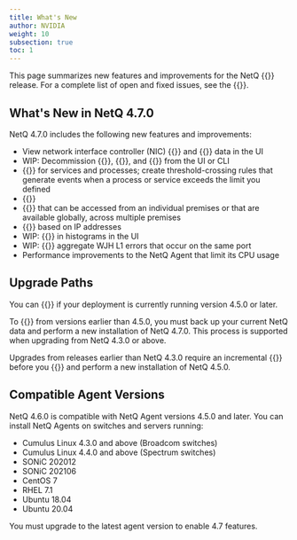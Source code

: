 ```yaml
---
title: What's New
author: NVIDIA
weight: 10
subsection: true
toc: 1
---
```


This page summarizes new features and improvements for the NetQ {{<version>}} release. For a complete list of open and fixed issues, see the {{<link title="NVIDIA NetQ 4.7 Release Notes" text="release notes">}}.

<!-- vale off -->
## What's New in NetQ 4.7.0
<!-- vale on -->
NetQ 4.7.0 includes the following new features and improvements:

- View network interface controller (NIC) {{<link title="NICs" text="telemetry">}} and {{<link title="NIC Inventory" text="inventory">}} data in the UI 
- WIP: Decommission {{<link title="Host Inventory/#decommission-a-host" text="hosts">}}, {{<link title="NIC Inventory/#decommission-a-nic" text="NICs">}}, and {{<link title="DPU Inventory/#decommission-a-dpu" text="DPUs">}} from the UI or CLI
- {{<link title="Switches/#view-cpu-and-memory-utilization-for-processes-and-services" text="Monitor CPU and memory utilization">}} for services and processes; create threshold-crossing rules that generate events when a process or service exceeds the limit you defined
- {{<link title="Switches/#view-queue-lengths-in-histograms" text="View queue lengths in the form of histograms">}}
- {{<link title="Focus Your Monitoring Using Workbenches" text="Create workbenches">}} that can be accessed from an individual premises or that are available globally, across multiple premises
- {{<link title="Configure and Monitor What Just Happened/#suppress-events-with-filters" text="Create WJH suppression rules">}} based on IP addresses
- WIP: {{<link title="Switches/#view-queue-lengths-in-histograms" text="Visualize egress queue lengths">}} in histograms in the UI 
- WIP: {{<link title="Configure and Monitor What Just Happened/#view-what-just-happened-metrics" text="">}} aggregate WJH L1 errors that occur on the same port
- Performance improvements to the NetQ Agent that limit its CPU usage

## Upgrade Paths

You can {{<link title="Upgrade NetQ" text="upgrade directly to NetQ 4.7.0">}} if your deployment is currently running version 4.5.0 or later.

To {{<link title="Upgrade NetQ" text="upgrade to NetQ 4.7.0">}} from versions earlier than 4.5.0, you must back up your current NetQ data and perform a new installation of NetQ 4.7.0. This process is supported when upgrading from NetQ 4.3.0 or above.

Upgrades from releases earlier than NetQ 4.3.0 require an incremental {{<exlink url="https://docs.nvidia.com/networking-ethernet-software/cumulus-netq-43/Installation-Management/Upgrade-NetQ/Upgrade-System/" text="upgrade to version 4.3.0">}} before you {{<link title="Upgrade NetQ" text="back up your data">}} and perform a new installation of NetQ 4.5.0.
## Compatible Agent Versions

NetQ 4.6.0 is compatible with NetQ Agent versions 4.5.0 and later. You can install NetQ Agents on switches and servers running:

- Cumulus Linux 4.3.0 and above (Broadcom switches)
- Cumulus Linux 4.4.0 and above (Spectrum switches)
- SONiC 202012
- SONiC 202106
- CentOS 7
- RHEL 7.1
- Ubuntu 18.04
- Ubuntu 20.04

You must upgrade to the latest agent version to enable 4.7 features.
